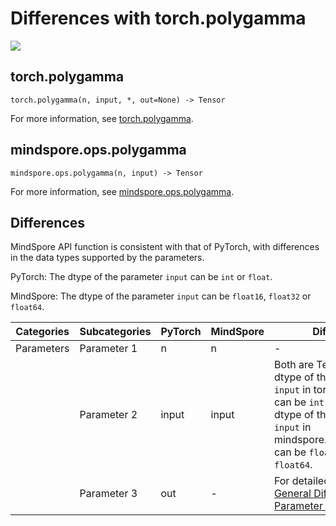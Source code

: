 # Differences with torch.polygamma

<a href="https://gitee.com/mindspore/docs/blob/master/docs/mindspore/source_en/note/api_mapping/pytorch_diff/polygamma.md" target="_blank"><img src="https://mindspore-website.obs.cn-north-4.myhuaweicloud.com/website-images/master/resource/_static/logo_source_en.png"></a>

## torch.polygamma

```text
torch.polygamma(n, input, *, out=None) -> Tensor
```

For more information, see [torch.polygamma](https://pytorch.org/docs/1.8.1/generated/torch.polygamma.html).

## mindspore.ops.polygamma

```text
mindspore.ops.polygamma(n, input) -> Tensor
```

For more information, see [mindspore.ops.polygamma](https://www.mindspore.cn/docs/en/master/api_python/ops/mindspore.ops.polygamma.html).

## Differences

MindSpore API function is consistent with that of PyTorch, with differences in the data types supported by the parameters.

PyTorch: The dtype of the parameter `input` can be ``int`` or ``float``.

MindSpore: The dtype of the parameter `input` can be ``float16``, ``float32`` or ``float64``.

| Categories | Subcategories |PyTorch | MindSpore | Difference |
| --- | ---   | ---   | ---        |---  |
| Parameters | Parameter 1 | n | n | - |
|  | Parameter 2 | input | input | Both are Tensor, and the dtype of the parameter `input` in torch.polygamma can be ``int`` or ``float``. The dtype of the parameter `input` in mindspore.ops.polygamma can be ``float16``, ``float32`` or ``float64``.|
|      | Parameter 3 | out | - | For detailed, refer to [General Difference Parameter Table](https://www.mindspore.cn/docs/en/master/note/api_mapping/pytorch_api_mapping.html#general-difference-parameter-table). |
